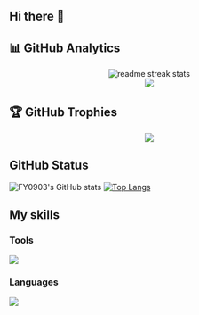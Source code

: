 ## Hi there 👋

## 📊 **GitHub Analytics**

<div align="center">
  <img src="https://github-readme-streak-stats.herokuapp.com/?user=FY0903&theme=transparent&border_radius=10&starting_year=2020" alt="readme streak stats" />
</div>

<div align="center">
  <img src="https://github-readme-activity-graph.vercel.app/graph?username=FY0903&custom_title=FY0903's%20GitHub%20Activity%20Graph&bg_color=0d1117&color=58a6ff&line=58a6ff&point=58a6ff&area=true&hide_border=true" />
</div>

## 🏆 **GitHub Trophies**

<p align="center">
  <img src="https://github-profile-trophy.vercel.app/?username=FY0903&column=8&rank=SSS,SS,S,AAA,AA,A,B,C" />
</p>

## **GitHub Status**

![FY0903's GitHub stats](https://github-readme-stats.vercel.app/api?username=FY0903\&include_all_commits=true)
[![Top Langs](https://github-readme-stats.vercel.app/api/top-langs/?username=FY0903&show_icons=true&layout=compact)](https://github.com/FY0903/github-readme-stats)

## My skills

### Tools
<a href="https://skillicons.dev">
  <img src="https://skillicons.dev/icons?i=windows,git,github,vscode,visualstudio,blender,unity,unreal,ai,ps" />
</a>

### Languages
<a href="https://skillicons.dev">
  <img src="https://skillicons.dev/icons?i=c,cpp,cs,html,css,md" />
</a>
